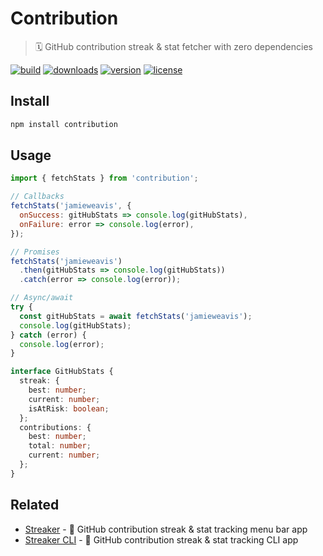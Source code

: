 # Contribution

> 🗓 GitHub contribution streak & stat fetcher with zero dependencies

[![build](https://github.com/jamieweavis/contribution/workflows/build/badge.svg)](https://github.com/jamieweavis/contribution/actions/workflows/build.yml)
[![downloads](https://img.shields.io/npm/dt/contribution.svg)](https://npmjs.com/package/contribution)
[![version](https://img.shields.io/npm/v/contribution.svg)](https://github.com/jamieweavis/contribution/releases)
[![license](https://img.shields.io/badge/license-MIT-blue.svg)](https://github.com/jamieweavis/contribution/blob/main/LICENSE.md)

## Install

```sh
npm install contribution
```

## Usage

```javascript
import { fetchStats } from 'contribution';

// Callbacks
fetchStats('jamieweavis', {
  onSuccess: gitHubStats => console.log(gitHubStats),
  onFailure: error => console.log(error),
});

// Promises
fetchStats('jamieweavis')
  .then(gitHubStats => console.log(gitHubStats))
  .catch(error => console.log(error));

// Async/await
try {
  const gitHubStats = await fetchStats('jamieweavis');
  console.log(gitHubStats);
} catch (error) {
  console.log(error);
}
```

```typescript
interface GitHubStats {
  streak: {
    best: number;
    current: number;
    isAtRisk: boolean;
  };
  contributions: {
    best: number;
    total: number;
    current: number;
  };
}
```

## Related

- [Streaker](https://github.com/jamieweavis/streaker) - 🐙 GitHub contribution streak & stat tracking menu bar app
- [Streaker CLI](https://github.com/jamieweavis/streaker-cli) - 🐙 GitHub contribution streak & stat tracking CLI app
